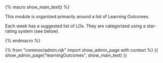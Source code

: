 {% macro show_main_text() %}
<div id="main">

This module is organized primarily around a list of Learning Outcomes.

Each week has a suggested list of LOs. They are categorized using a star-rating system<span class="flat"> (see below)</span>.

<panel  src="moduleExpectations.md#starRatingSystem" header="Admin {{ icon_embedding }} Module Expectations → Star Rating System" class="embedding" minimized />

</div>

{% endmacro %}

{% from "common/admin.njk" import show_admin_page with context %}
{{ show_admin_page("learningOutcomes", show_main_text) }}